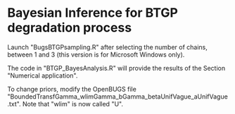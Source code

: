 # Bayesian Inference for BTGP degradation process

Launch "BugsBTGPsampling.R" after selecting the number of chains, between 1 and 3 (this version is for Microsoft Windows only).

The code in "BTGP_BayesAnalysis.R" will provide the results of the Section "Numerical application".

To change priors, modify the OpenBUGS file "BoundedTransfGamma_wlimGamma_bGamma_betaUnifVague_aUnifVague.txt".
Note that "wlim" is now called "U".
